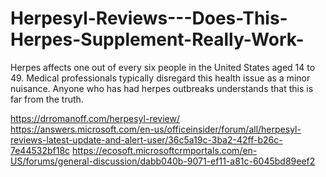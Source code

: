 # Herpesyl-Reviews---Does-This-Herpes-Supplement-Really-Work-
Herpes affects one out of every six people in the United States aged 14 to 49. Medical professionals typically disregard this health issue as a minor nuisance. Anyone who has had herpes outbreaks understands that this is far from the truth.

https://drromanoff.com/herpesyl-review/
https://answers.microsoft.com/en-us/officeinsider/forum/all/herpesyl-reviews-latest-update-and-alert-user/36c5a19c-3ba2-42ff-b26c-7e44532bf18c
https://ecosoft.microsoftcrmportals.com/en-US/forums/general-discussion/dabb040b-9071-ef11-a81c-6045bd89eef2

